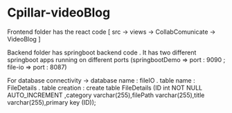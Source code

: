 # Cpillar-videoBlog

Frontend folder has the react code 
[ src -> views -> CollabComunicate -> VideoBlog ]


Backend folder has springboot backend code . 
It has two different springboot apps running on different ports (springbootDemo => port : 9090 ; file-io => port : 8087)


For database connectivity -> 
database name : fileIO . 
table name : FileDetails . 
table creation : create table FileDetails (ID int NOT NULL AUTO_INCREMENT ,category varchar(255),filePath varchar(255),title varchar(255),primary key (ID));
